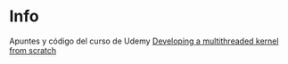 # Info

Apuntes y código del curso de Udemy [Developing a multithreaded kernel from scratch](https://www.udemy.com/course/developing-a-multithreaded-kernel-from-scratch/)


